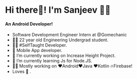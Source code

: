 # Hi there👋! I'm Sanjeev 🙋‍♂️
#### An Android Developer!
- Software Development Engineer Intern at @Gomechanic
- 👨‍🎓 22 year old Engineering Undergrad student.
- 👨‍💻 #SelfTaught Developer.
- 📱 Mobile App developer.
- 🔭 I’m currently working on Increase Height Project.
- 🌱 I’m currently learning Js for Node.JS.
- 👨‍💻 Mostly working on ❤️Android❤️Java ❤️Kotlin 🔥Firebase!
- Loves 🎵 .


<!--
**therealsanjeev/therealsanjeev** is a ✨ _special_ ✨ repository because its `README.md` (this file) appears on your GitHub profile.


-->
